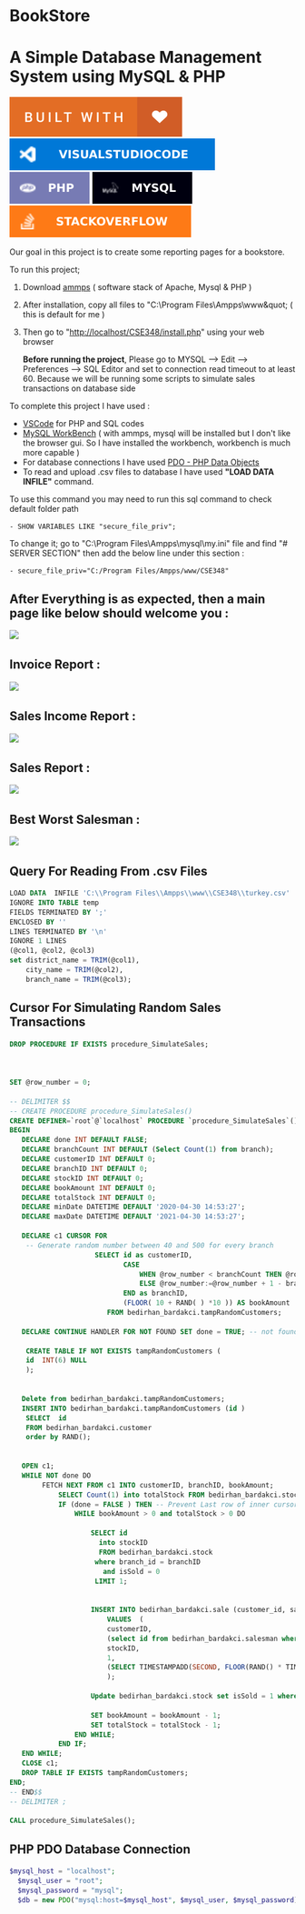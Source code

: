 # BookStore

# A Simple Database Management System using MySQL & PHP

![](https://github.com/bardakcib/resources/blob/main/badges/built-with-love.svg)       ![](https://github.com/bardakcib/resources/blob/main/badges/vscode.svg)       ![](https://github.com/bardakcib/resources/blob/main/badges/php.svg)       ![](https://github.com/bardakcib/resources/blob/main/badges/mysql.svg)       ![](https://github.com/bardakcib/resources/blob/main/badges/stackover.svg)



Our goal in this project is to create some reporting pages for a bookstore.

To run this project;

1. Download [ammps](https://ampps.com/) ( software stack of Apache, Mysql &amp; PHP )
2. After installation, copy all files to &quot;C:\Program Files\Ampps\www\&quot; ( this is default for me )
3. Then go to &quot;[http://localhost/CSE348/install.php](http://localhost/CSE348/install.php)&quot; using your web browser

    **Before running the project**, Please go to MYSQL --> Edit --> Preferences --> SQL Editor and set to connection read timeout to at least 60. Because we will be running some scripts to simulate sales transactions on database side


To complete this project I have used :

- [VSCode](https://code.visualstudio.com/download) for PHP and SQL codes
- [MySQL WorkBench](https://dev.mysql.com/downloads/installer/)  ( with ammps, mysql will be installed but I don&#39;t like the browser gui. So I have installed the workbench, workbench is much more capable )
- For database connections I have used [PDO - PHP Data Objects](https://www.php.net/manual/en/book.pdo.php)
- To read and upload .csv files to database I have used **&quot;LOAD DATA INFILE&quot;** command.

To use this command you may need to run this sql command to check default folder path

    - SHOW VARIABLES LIKE "secure_file_priv";

To change it; go to "C:\Program Files\Ampps\mysql\my.ini" file and find "# SERVER SECTION"  then add the below line under this section :

    - secure_file_priv="C:/Program Files/Ampps/www/CSE348"


## After Everything is  as expected, then a main page like below should welcome you :


![](https://github.com/bardakcib/Database-Management-Systems/blob/main/resources/mainPageO.png)


## Invoice Report :

![](https://github.com/bardakcib/Database-Management-Systems/blob/main/resources/invoiceBorder.png)


## Sales Income Report :

![](https://github.com/bardakcib/Database-Management-Systems/blob/main/resources/saleIncomeBorder.png)


## Sales Report :

![](https://github.com/bardakcib/Database-Management-Systems/blob/main/resources/salesBorder.png)


## Best Worst Salesman :

![](https://github.com/bardakcib/Database-Management-Systems/blob/main/resources/bestWorstBorder.png)


## Query For Reading From .csv Files
```sql
LOAD DATA  INFILE 'C:\\Program Files\\Ampps\\www\\CSE348\\turkey.csv' 
IGNORE INTO TABLE temp 
FIELDS TERMINATED BY ';' 
ENCLOSED BY ''
LINES TERMINATED BY '\n'
IGNORE 1 LINES
(@col1, @col2, @col3)
set district_name = TRIM(@col1),
    city_name = TRIM(@col2),
    branch_name = TRIM(@col3);
```


## Cursor For Simulating Random Sales Transactions
```sql
DROP PROCEDURE IF EXISTS procedure_SimulateSales;



SET @row_number = 0;    
                   
-- DELIMITER $$
-- CREATE PROCEDURE procedure_SimulateSales()             
CREATE DEFINER=`root`@`localhost` PROCEDURE `procedure_SimulateSales`()
BEGIN
   DECLARE done INT DEFAULT FALSE;
   DECLARE branchCount INT DEFAULT (Select Count(1) from branch);
   DECLARE customerID INT DEFAULT 0;
   DECLARE branchID INT DEFAULT 0;
   DECLARE stockID INT DEFAULT 0;
   DECLARE bookAmount INT DEFAULT 0;
   DECLARE totalStock INT DEFAULT 0;
   DECLARE minDate DATETIME DEFAULT '2020-04-30 14:53:27';
   DECLARE maxDate DATETIME DEFAULT '2021-04-30 14:53:27';
   
   DECLARE c1 CURSOR FOR
    -- Generate random number between 40 and 500 for every branch
                     SELECT id as customerID, 
							CASE
								WHEN @row_number < branchCount THEN @row_number:=@row_number + 1
								ELSE @row_number:=@row_number + 1 - branchCount
							END as branchID,
							(FLOOR( 10 + RAND( ) *10 )) AS bookAmount
						FROM bedirhan_bardakci.tampRandomCustomers;

   DECLARE CONTINUE HANDLER FOR NOT FOUND SET done = TRUE; -- not found olursa true yap

    CREATE TABLE IF NOT EXISTS tampRandomCustomers (
    id  INT(6) NULL
    );


   Delete from bedirhan_bardakci.tampRandomCustomers;
   INSERT INTO bedirhan_bardakci.tampRandomCustomers (id )
    SELECT  id
    FROM bedirhan_bardakci.customer
    order by RAND();


   OPEN c1;
   WHILE NOT done DO
        FETCH NEXT FROM c1 INTO customerID, branchID, bookAmount;
		    SELECT Count(1) into totalStock FROM bedirhan_bardakci.stock where branch_id = branchID and isSold = 0;
            IF (done = FALSE ) THEN -- Prevent Last row of inner cursor fetched twice
				WHILE bookAmount > 0 and totalStock > 0 DO
                
					SELECT id   
                      into stockID 
                      FROM bedirhan_bardakci.stock
					 where branch_id = branchID
					   and isSold = 0 
					 LIMIT 1;
                     

					INSERT INTO bedirhan_bardakci.sale (customer_id, salesman_id, stock_id, amount, saledate)
						VALUES  (
                        customerID,
                        (select id from bedirhan_bardakci.salesman where branch_id = branchID order by RAND() LIMIT 1),
                        stockID,
                        1,
                        (SELECT TIMESTAMPADD(SECOND, FLOOR(RAND() * TIMESTAMPDIFF(SECOND, minDate, maxDate)), minDate))
                        );
                        
					Update bedirhan_bardakci.stock set isSold = 1 where id = stockID;
                    
					SET bookAmount = bookAmount - 1;
                    SET totalStock = totalStock - 1;
                END WHILE;
            END IF;
   END WHILE;
   CLOSE c1;
   DROP TABLE IF EXISTS tampRandomCustomers;
END;
-- END$$
-- DELIMITER ;

CALL procedure_SimulateSales();
```


## PHP PDO Database Connection
```php
$mysql_host = "localhost";
  $mysql_user = "root";
  $mysql_password = "mysql";
  $db = new PDO("mysql:host=$mysql_host", $mysql_user, $mysql_password);
```
